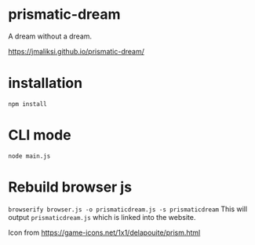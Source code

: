 # prismatic-dream
A dream without a dream.

https://jmaliksi.github.io/prismatic-dream/

# installation
`npm install`

# CLI mode
`node main.js`

# Rebuild browser js
`browserify browser.js -o prismaticdream.js -s prismaticdream`
This will output `prismaticdream.js` which is linked into the website.

Icon from https://game-icons.net/1x1/delapouite/prism.html
